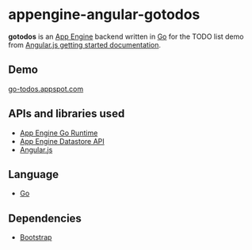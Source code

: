 appengine-angular-gotodos
=========================

**gotodos** is an [App Engine][1] backend written in [Go][3] for the TODO list demo from [Angular.js getting started documentation][0].

## Demo

[go-todos.appspot.com][7]

## APIs and libraries used
- [App Engine Go Runtime][1]
- [App Engine Datastore API][4]
- [Angular.js][2]

## Language
- [Go][3]

## Dependencies
- [Bootstrap][5] 

[0]: http://angularjs.org/#add-some-control
[1]: https://developers.google.com/appengine/docs/go/overview
[2]: http://angularjs.org
[3]: http://golang.org
[4]: https://developers.google.com/appengine/docs/go/datastore/overview
[5]: http://twitter.github.io/bootstrap/
[6]: https://developers.google.com/appengine
[7]: http://go-todos.appspot.com/
